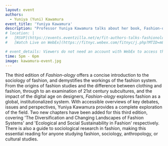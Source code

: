 ```yaml
---
layout: event
authors:
  - Yuniya (Yuni) Kawamura
event_title: 'Yuniya Kawamura'
description: "Professor Yuniya Kawamura talks about her book, Fashion-ology: Fashion Studies in the Postmodern Digital Era"
# location: |
#   [RSVP](https://events.eventzilla.net/e/fit-authors-talks-fashionology-2138616566) 
#   [Watch Live on WebEx](https://fitnyc.webex.com/fitnyc/j.php?MTID=m818be6214bf11c24c04218184ed9200e)

# event_details: Viewers do not need an account with WebEx to access this event. After clicking the link, the event can be viewed either through your web browser or by downloading the WebEx desktop application. If this is your first time using WebEx, please plan on joining the event several minutes before the starting time to troubleshoot any issues.
time: 5pm - 6pm
image: kawamura-event.jpg
---
```

The third edition of _Fashion-ology_ offers a concise introduction to the sociology of fashion, and demystifies the workings of the fashion system. From the origins of fashion studies and the difference between clothing and fashion, through to an examination of 21st century subcultures, and the impact of the digital age on designers, _Fashion-ology_ explores fashion as a global, institutionalized system. With accessible overviews of key debates, issues and perspectives, Yuniya Kawamura provides a complete exploration of the field. Two new chapters have been added for this third edition, covering 'The Diversification and Changing Landscapes of Fashion Systems' and 'Ecological and Social Sustainability in Fashion' respectively. There is also a guide to sociological research in fashion, making this essential reading for anyone studying fashion, sociology, anthropology, or cultural studies.
